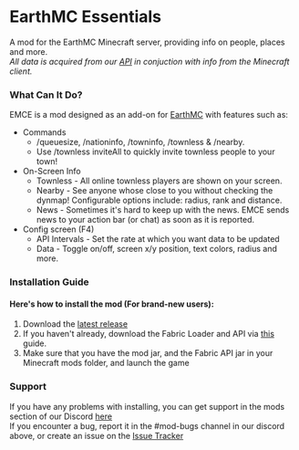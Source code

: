 # EarthMC Essentials
A mod for the EarthMC Minecraft server, providing info on people, places and more.<br>
*All data is acquired from our [API](https://github.com/Owen77Stubbs/EarthMC-API) in conjuction with info from the Minecraft client.*

### What Can It Do?

EMCE is a mod designed as an add-on for [EarthMC](https://earthmc.net/) with features such as:
- Commands
  - /queuesize, /nationinfo, /towninfo, /townless & /nearby.
  - Use /townless inviteAll to quickly invite townless people to your town!
- On-Screen Info
  - Townless - All online townless players are shown on your screen.
  - Nearby - See anyone whose close to you without checking the dynmap! Configurable options include: radius, rank and distance.
  - News - Sometimes it's hard to keep up with the news. EMCE sends news to your action bar (or chat) as soon as it is reported.
- Config screen (F4)
  - API Intervals - Set the rate at which you want data to be updated
  - Data - Toggle on/off, screen x/y position, text colors, radius and more.

### Installation Guide
#### Here's how to install the mod (For brand-new users):

1. Download the [latest release](https://github.com/Warriorrrr/EarthMCEssentials/releases/latest)
2. If you haven't already, download the Fabric Loader and API via [this](https://fabricmc.net/wiki/player:tutorials:install_mcl:windows) guide.
3. Make sure that you have the mod jar, and the Fabric API jar in your Minecraft mods folder, and launch the game

### Support

If you have any problems with installing, you can get support in the mods section of our Discord [here](https://discord.gg/MteFjeBprS)<br>
If you encounter a bug, report it in the #mod-bugs channel in our discord above, or create an issue on the [Issue Tracker](https://github.com/Warriorrrr/EarthMCEssentials)
